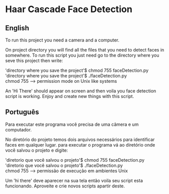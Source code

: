 Haar Cascade Face Detection
===

English
---

To run this project you need a camera and a computer.

On project directory you will find all the files that you need to detect faces in somewhere.
To run this script you just need go to the directory where you seve this project then write:

'directory where you save the project'$ chmod 755 faceDetection.py  
'directory where you save the project'$ ./faceDetection.py  
chmod 755 --> permission mode on Unix like systems   

An 'Hi There' should appear on screen and then voila you face detection script is working.
Enjoy and create new things with this script.  


Português
---

Para executar este programa você precisa de uma câmera e um computador.

No diretório do projeto temos dois arquivos necessários para identificar faces em qualquer lugar.
para executar o programa vá ao diretório onde você salvou o projeto e digite:


'diretorio que você salvou o projeto'$ chmod 755 faceDetection.py  
'diretorio que você salvou o projeto'$ ./faceDetection.py  
chmod 755 --> permissão de execução em ambientes Unix  

Um 'hi there' deve aparecer na sua tela então voila seu script esta funcionando.
Aproveite e crie novos scripts apartir deste. 
 
